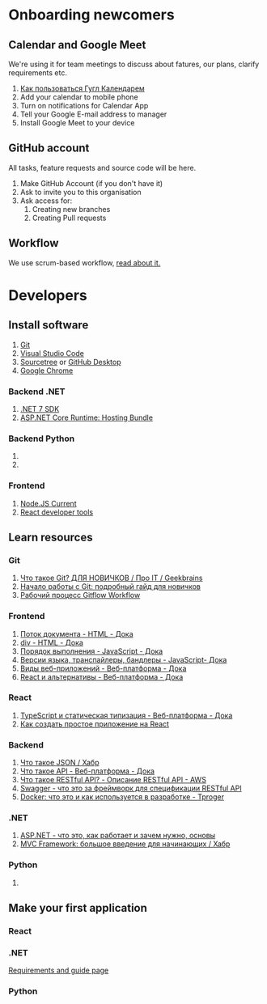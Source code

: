 # Onboarding newcomers

## Calendar and Google Meet
We're using it for team meetings to discuss about fatures, our plans, clarify requirements etc.

1. [Как пользоваться Гугл Календарем](https://lumpics.ru/how-to-use-google-calendar/?ysclid=lkcgitfpxe353186810)
2. Add your calendar to mobile phone
3. Turn on notifications for Calendar App
4. Tell your Google E-mail address to manager
5. Install Google Meet to your device

## GitHub account
All tasks, feature requests and source code will be here.

1. Make GitHub Account (if you don't have it)
2. Ask to invite you to this organisation
3. Ask access for:
   1. Creating new branches
   2. Creating Pull requests
  
## Workflow

We use scrum-based workflow, [read about it.](Workflow.md)

# Developers

## Install software

1. [Git](https://git-scm.com/downloads)
2. [Visual Studio Code](https://code.visualstudio.com)
3. [Sourcetree](https://www.sourcetreeapp.com)  or  [GitHub Desktop](https://desktop.github.com)
4. [Google Chrome](https://www.google.com/chrome/)

### Backend .NET

1. [.NET 7 SDK](https://dotnet.microsoft.com/en-us/download/dotnet/7.0)
2. [ASP.NET Core Runtime: Hosting Bundle](https://dotnet.microsoft.com/en-us/download/dotnet/7.0)

### Backend Python

1.
2.

### Frontend

1. [Node.JS Current](https://nodejs.org/en)
2. [React developer tools](https://chrome.google.com/webstore/detail/react-developer-tools/fmkadmapgofadopljbjfkapdkoienihi)
  
## Learn resources

### Git
1. [Что такое Git? ДЛЯ НОВИЧКОВ / Про IT / Geekbrains](https://www.youtube.com/watch?v=y5wxl4pBI_A)
2. [Начало работы с Git: подробный гайд для новичков](https://javarush.com/groups/posts/2683-nachalo-rabotih-s-git-podrobnihy-gayd-dlja-novichkov)
3. [Рабочий процесс Gitflow Workflow](https://www.atlassian.com/ru/git/tutorials/comparing-workflows/gitflow-workflow)

### Frontend
1. [Поток документа - HTML - Дока](https://doka.guide/html/flow/)
2. [div - HTML - Дока](https://doka.guide/html/div/)
3. [Порядок выполнения - JavaScript - Дока](https://doka.guide/js/execution-order/)
4. [Версии языка, транспайлеры, бандлеры - JavaScript- Дока](https://doka.guide/js/language-versions/)
5. [Виды веб-приложений - Веб-платформа - Дока](https://doka.guide/tools/web-app-types/)
6. [React и альтернативы - Веб-платформа - Дока](https://doka.guide/tools/react-and-alternatives/)

### React
1. [TypeScript и статическая типизация - Веб-платформа - Дока](https://doka.guide/tools/static-types/)
2. [Как создать простое приложение на React](https://sky.pro/media/kak-sozdat-prostoe-prilozhenie-na-react/)

### Backend
1. [Что такое JSON / Хабр](https://habr.com/ru/articles/554274/)
2. [Что такое API - Веб-платформа - Дока](https://doka.guide/tools/api/)
3. [Что такое RESTful API? - Описание RESTful API - AWS](https://aws.amazon.com/ru/what-is/restful-api/)
4. [Swagger - что это за фреймворк для спецификации RESTful API](https://blog.skillfactory.ru/glossary/swagger/)
5. [Docker: что это и как используется в разработке - Tproger](https://tproger.ru/articles/chto-takoje-docker/)

### .NET
1. [ASP.NET - что это, как работает и зачем нужно, основы](https://blog.skillfactory.ru/glossary/asp-net/)
2. [MVC Framework: большое введение для начинающих / Хабр](https://habr.com/ru/articles/49718/)

### Python
1.

## Make your first application

### React

### .NET
[Requirements and guide page](./dotnet-testapp.md)
### Python
